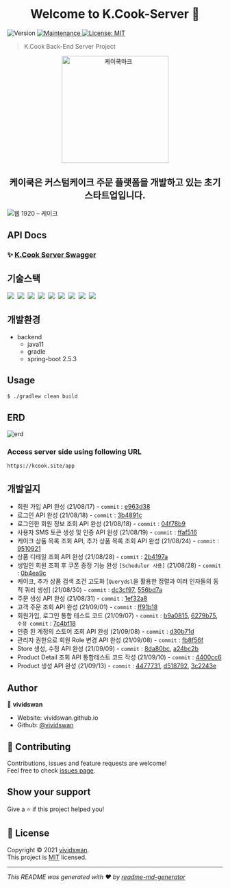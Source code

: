 <h1 align="center">Welcome to K.Cook-Server 👋</h1>
<p>
  <img alt="Version" src="https://img.shields.io/badge/version-1.0.0-blue.svg?cacheSeconds=2592000" />
  <a href="https://github.com/kefranabg/readme-md-generator/graphs/commit-activity" target="_blank">
    <img alt="Maintenance" src="https://img.shields.io/badge/Maintained%3F-yes-green.svg" />
  </a>
  <a href="https://github.com/vividswan/K.Cook-Server/blob/main/LICENSE" target="_blank">
    <img alt="License: MIT" src="https://img.shields.io/github/license/vividswan/K.Cook-Server" />
  </a>
</p>

> K.Cook Back-End Server Project

<div align=center>
  <img width="249" alt="케이쿡마크" src="https://user-images.githubusercontent.com/54254402/133126938-f76c8dfb-255e-4daf-afef-499736d987f6.png">
</div>
<h2 align=center>케이쿡은 커스텀케이크 주문 플랫폼을 개발하고 있는 초기스타트업입니다.</h2>

![웹 1920 – 케이크](https://user-images.githubusercontent.com/54254402/133126499-abab1a68-12dd-429c-b204-5be48b3b11a4.png)


## API Docs

### ✨ [K.Cook Server Swagger](https://prod.kcook.site/swagger-ui/index.html)

## 기술스택

<p>
  <img src="https://img.shields.io/badge/-SpringBoot-blue"/>&nbsp
  <img src="https://img.shields.io/badge/-JPA-red"/>&nbsp
  <img src="https://img.shields.io/badge/-MySQL-yellow"/>&nbsp
  <img src="https://img.shields.io/badge/-JWT-blue"/>&nbsp
  <img src="https://img.shields.io/badge/-AWS-orange"/>&nbsp
  <img src="https://img.shields.io/badge/-Nginx-red"/>&nbsp
  <img src="https://img.shields.io/badge/-Swagger-black"/>&nbsp
  <img src="https://img.shields.io/badge/-SpringSecurity-green"/>&nbsp
  <img src="https://img.shields.io/badge/-Querydsl-violet"/>&nbsp
</p>

## 개발환경

- backend
  - java11
  - gradle
  - spring-boot 2.5.3

## Usage

```sh
$ ./gradlew clean build
```

## ERD
![erd](https://user-images.githubusercontent.com/54254402/132042780-5322f9d3-6046-4f4c-aa27-99be5c068b89.png)<br>

### Access server side using following URL

```
https://kcook.site/app
```

## 개발일지

- 회원 가입 API 완성 (21/08/17) - `commit` : [e963d38](https://github.com/vividswan/K.Cook-Server/commit/e963d38c186761ecd3af5c638924f9fd42cbf64b)
- 로그인 API 완성 (21/08/18) - `commit` : [3b4891c](https://github.com/vividswan/K.Cook-Server/commit/3b4891c36db93b0a990759bfb405111ed56b117c)
- 로그인한 회원 정보 조회 API 완성 (21/08/18) - `commit` : [04f78b9](https://github.com/vividswan/K.Cook-Server/commit/04f78b97d081e634cf1a9d764e64e0c5315186ff)
- 사용자 SMS 토큰 생성 및 인증 API 완성 (21/08/19) - `commit` : [ffaf516](https://github.com/vividswan/K.Cook-Server/commit/ffaf51668b2c33c4b0ca7154194dcc40c130cd30)
- 케이크 상품 목록 조회 API, 추가 상품 목록 조회 API 완성 (21/08/24) - `commit` : [9510921](https://github.com/vividswan/K.Cook-Server/commit/9510921e1ff3b74dc7eb16cc305ccf2bbc133f43)
- 상품 디테일 조회 API 완성 (21/08/28) - `commit` : [2b4197a](https://github.com/vividswan/K.Cook-Server/commit/2b4197a744b76a5658d6349dcd089360d88ba12f)
- 생일인 회원 조회 후 쿠폰 증정 기능 완성 `[Scheduler 사용]` (21/08/28) - `commit` : [0b4ea9c](https://github.com/vividswan/K.Cook-Server/commit/0b4ea9ccc9461caf728878212483aa2226d8d087)
- 케이크, 추가 상품 검색 조건 고도화 [`Querydsl`을 활용한 정렬과 여러 인자들의 동적 쿼리 생성] (21/08/30) - `commit` : [dc3cf97](https://github.com/vividswan/K.Cook-Server/commit/dc3cf9736c4dd99759562ea4c6aba59efada77b1), [556bd7a](https://github.com/vividswan/K.Cook-Server/commit/556bd7ac289b97a897fd93b9929cfbf07bcaa60a)
- 주문 생성 API 완성 (21/08/31) - `commit` : [1ef32a8](https://github.com/vividswan/K.Cook-Server/commit/1ef32a839021935b83e87d7d62132c6b78355402)
- 고객 주문 조회 API 완성 (21/09/01) - `commit` : [ff91b18](https://github.com/vividswan/K.Cook-Server/commit/ff91b1891dcadb84616f31711deb83668f6e0614)
- 회원가입, 로그인 통합 테스트 코드 (21/09/07) - `commit` : [b9a0815](https://github.com/vividswan/K.Cook-Server/commit/b9a0815d17ad3133c8387d669c2dc70dc3ea5314), [6279b75](https://github.com/vividswan/K.Cook-Server/commit/6279b75740b2b60629f2e290fdaaef62b68b04c9), `수정 commit` : [7c4bf18](https://github.com/vividswan/K.Cook-Server/commit/7c4bf1873b1e7ac6d40bc62a8bb43db269f74a1f)
- 인증 된 계정의 스토어 조회 API 완성 (21/09/08) - `commit` : [d30b71d](https://github.com/vividswan/K.Cook-Server/commit/d30b71d68fc6b72fb4266fba9ab6b4266c9b995b)
- 관리자 권한으로 회원 Role 변경 API 완성 (21/09/08) - `commit` : [fb8f56f](https://github.com/vividswan/K.Cook-Server/commit/fb8f56f572d0dd034c856218097525deef910f04)
- Store 생성, 수정 API 완성 (21/09/09) - `commit` : [8da80bc](https://github.com/vividswan/K.Cook-Server/commit/8da80bce7c556c4101fb398d67f172605c0f8abf), [a24bc2b](https://github.com/vividswan/K.Cook-Server/commit/a24bc2b2b82d50f0be0ec6e1803b983b6bc452f8)
- Product Detail 조회 API 통합테스트 코드 작성 (21/09/10) - `commit` : [4400cc6](https://github.com/vividswan/K.Cook-Server/commit/4400cc651818cd04363efad146a52a8a591b4fca)
- Product 생성 API 완성 (21/09/13) - `commit` : [4477731](https://github.com/vividswan/K.Cook-Server/commit/4477731f2345bef774df05783932552c1d577ef5), [d518792](https://github.com/vividswan/K.Cook-Server/commit/d518792f5dd720a3b51253c78e66d9ba5d102ccb), [3c2243e](https://github.com/vividswan/K.Cook-Server/commit/3c2243eaa1d8ab2cb5c9030442350f125bca51d1)





## Author

👤 **vividswan**

* Website: vividswan.github.io
* Github: [@vividswan](https://github.com/vividswan)

## 🤝 Contributing

Contributions, issues and feature requests are welcome!<br />Feel free to check [issues page](https://github.com/vividswan/K.Cook-Server/issues). 

## Show your support

Give a ⭐️ if this project helped you!

## 📝 License

Copyright © 2021 [vividswan](https://github.com/vividswan).<br />
This project is [MIT](https://github.com/vividswan/K.Cook-Server/blob/main/LICENSE) licensed.

***
_This README was generated with ❤️ by [readme-md-generator](https://github.com/kefranabg/readme-md-generator)_
